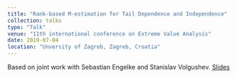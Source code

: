 ```yaml
---
title: "Rank-based M-estimation for Tail Dependence and Independence"
collection: talks
type: "Talk"
venue: "11th international conference on Extreme Value Analysis"
date: 2019-07-04
location: "Unversity of Zagreb, Zagreb, Croatia"
---
```


Based on joint work with Sebastian Engelke and Stanislav Volgushev.
[Slides](https://mic-lalancette.github.io/files/LalancetteEVA2019.pdf)
